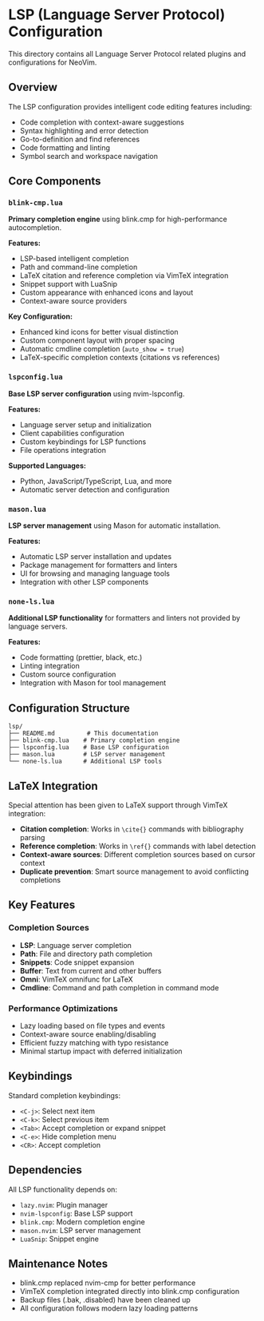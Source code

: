 # LSP (Language Server Protocol) Configuration

This directory contains all Language Server Protocol related plugins and configurations for NeoVim.

## Overview

The LSP configuration provides intelligent code editing features including:
- Code completion with context-aware suggestions
- Syntax highlighting and error detection
- Go-to-definition and find references
- Code formatting and linting
- Symbol search and workspace navigation

## Core Components

### `blink-cmp.lua`
**Primary completion engine** using blink.cmp for high-performance autocompletion.

**Features:**
- LSP-based intelligent completion
- Path and command-line completion
- LaTeX citation and reference completion via VimTeX integration
- Snippet support with LuaSnip
- Custom appearance with enhanced icons and layout
- Context-aware source providers

**Key Configuration:**
- Enhanced kind icons for better visual distinction
- Custom component layout with proper spacing
- Automatic cmdline completion (`auto_show = true`)
- LaTeX-specific completion contexts (citations vs references)

### `lspconfig.lua`
**Base LSP server configuration** using nvim-lspconfig.

**Features:**
- Language server setup and initialization
- Client capabilities configuration
- Custom keybindings for LSP functions
- File operations integration

**Supported Languages:**
- Python, JavaScript/TypeScript, Lua, and more
- Automatic server detection and configuration

### `mason.lua`
**LSP server management** using Mason for automatic installation.

**Features:**
- Automatic LSP server installation and updates
- Package management for formatters and linters
- UI for browsing and managing language tools
- Integration with other LSP components

### `none-ls.lua`
**Additional LSP functionality** for formatters and linters not provided by language servers.

**Features:**
- Code formatting (prettier, black, etc.)
- Linting integration
- Custom source configuration
- Integration with Mason for tool management

## Configuration Structure

```
lsp/
├── README.md         # This documentation
├── blink-cmp.lua    # Primary completion engine
├── lspconfig.lua    # Base LSP configuration
├── mason.lua        # LSP server management  
└── none-ls.lua      # Additional LSP tools
```

## LaTeX Integration

Special attention has been given to LaTeX support through VimTeX integration:

- **Citation completion**: Works in `\cite{}` commands with bibliography parsing
- **Reference completion**: Works in `\ref{}` commands with label detection
- **Context-aware sources**: Different completion sources based on cursor context
- **Duplicate prevention**: Smart source management to avoid conflicting completions

## Key Features

### Completion Sources
- **LSP**: Language server completion
- **Path**: File and directory path completion
- **Snippets**: Code snippet expansion
- **Buffer**: Text from current and other buffers
- **Omni**: VimTeX omnifunc for LaTeX
- **Cmdline**: Command and path completion in command mode

### Performance Optimizations
- Lazy loading based on file types and events
- Context-aware source enabling/disabling
- Efficient fuzzy matching with typo resistance
- Minimal startup impact with deferred initialization

## Keybindings

Standard completion keybindings:
- `<C-j>`: Select next item
- `<C-k>`: Select previous item
- `<Tab>`: Accept completion or expand snippet
- `<C-e>`: Hide completion menu
- `<CR>`: Accept completion

## Dependencies

All LSP functionality depends on:
- `lazy.nvim`: Plugin manager
- `nvim-lspconfig`: Base LSP support
- `blink.cmp`: Modern completion engine
- `mason.nvim`: LSP server management
- `LuaSnip`: Snippet engine

## Maintenance Notes

- blink.cmp replaced nvim-cmp for better performance
- VimTeX completion integrated directly into blink.cmp configuration
- Backup files (.bak, .disabled) have been cleaned up
- All configuration follows modern lazy loading patterns